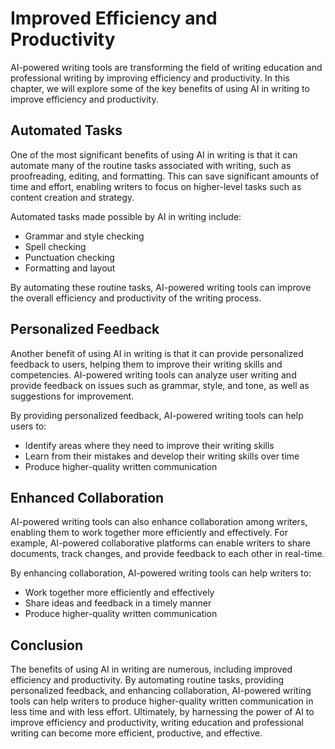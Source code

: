 Improved Efficiency and Productivity
==========================================================================

AI-powered writing tools are transforming the field of writing education and professional writing by improving efficiency and productivity. In this chapter, we will explore some of the key benefits of using AI in writing to improve efficiency and productivity.

Automated Tasks
---------------

One of the most significant benefits of using AI in writing is that it can automate many of the routine tasks associated with writing, such as proofreading, editing, and formatting. This can save significant amounts of time and effort, enabling writers to focus on higher-level tasks such as content creation and strategy.

Automated tasks made possible by AI in writing include:

* Grammar and style checking
* Spell checking
* Punctuation checking
* Formatting and layout

By automating these routine tasks, AI-powered writing tools can improve the overall efficiency and productivity of the writing process.

Personalized Feedback
---------------------

Another benefit of using AI in writing is that it can provide personalized feedback to users, helping them to improve their writing skills and competencies. AI-powered writing tools can analyze user writing and provide feedback on issues such as grammar, style, and tone, as well as suggestions for improvement.

By providing personalized feedback, AI-powered writing tools can help users to:

* Identify areas where they need to improve their writing skills
* Learn from their mistakes and develop their writing skills over time
* Produce higher-quality written communication

Enhanced Collaboration
----------------------

AI-powered writing tools can also enhance collaboration among writers, enabling them to work together more efficiently and effectively. For example, AI-powered collaborative platforms can enable writers to share documents, track changes, and provide feedback to each other in real-time.

By enhancing collaboration, AI-powered writing tools can help writers to:

* Work together more efficiently and effectively
* Share ideas and feedback in a timely manner
* Produce higher-quality written communication

Conclusion
----------

The benefits of using AI in writing are numerous, including improved efficiency and productivity. By automating routine tasks, providing personalized feedback, and enhancing collaboration, AI-powered writing tools can help writers to produce higher-quality written communication in less time and with less effort. Ultimately, by harnessing the power of AI to improve efficiency and productivity, writing education and professional writing can become more efficient, productive, and effective.
